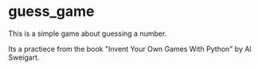 # guess_game
This is a simple game about guessing a number.

Its a practiece from the book "Invent Your Own Games With Python" by Al Sweigart.
